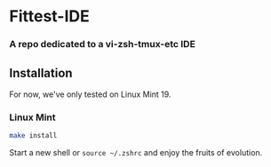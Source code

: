#  Fittest-IDE

### A repo dedicated to a vi-zsh-tmux-etc IDE

## Installation

For now, we've only tested on Linux Mint 19.

### Linux Mint

```bash
make install
```

Start a new shell or `source ~/.zshrc` and enjoy the fruits of evolution.

